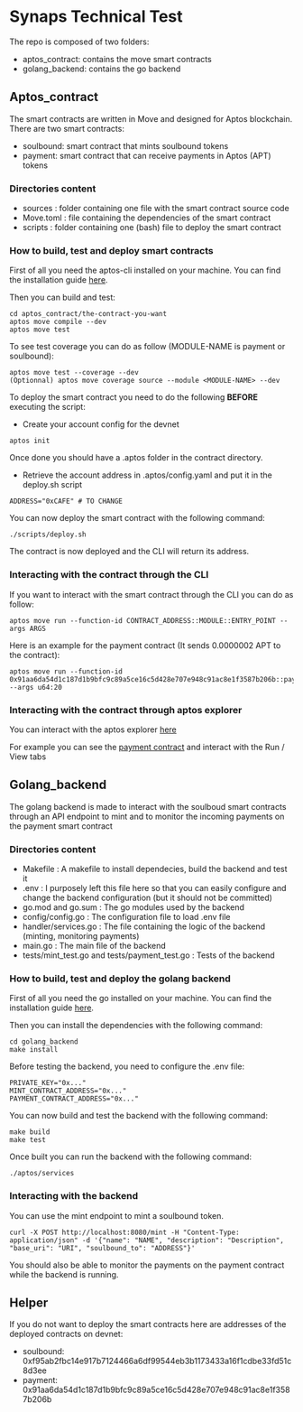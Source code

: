 # Synaps Technical Test
The repo is composed of two folders:
- aptos_contract: contains the move smart contracts
- golang_backend: contains the go backend

## Aptos_contract
The smart contracts are written in Move and designed for Aptos blockchain.
There are two smart contracts:
- soulbound: smart contract that mints soulbound tokens
- payment: smart contract that can receive payments in Aptos (APT) tokens

### Directories content 
- sources : folder containing one file with the smart contract source code
- Move.toml : file containing the dependencies of the smart contract
- scripts : folder containing one (bash) file to deploy the smart contract 

### How to build, test and deploy smart contracts
First of all you need the aptos-cli installed on your machine. You can find the installation guide [here](https://aptos.dev/en/build/cli).

Then you can build and test: 
```
cd aptos_contract/the-contract-you-want
aptos move compile --dev 
aptos move test 
```
To see test coverage you can do as follow (MODULE-NAME is payment or soulbound):
```
aptos move test --coverage --dev
(Optionnal) aptos move coverage source --module <MODULE-NAME> --dev
```
To deploy the smart contract you need to do the following __BEFORE__ executing the script:
- Create your account config for the devnet 
```
aptos init
```
Once done you should have a .aptos folder in the contract directory.
- Retrieve the account address in .aptos/config.yaml and put it in the deploy.sh script
```
ADDRESS="0xCAFE" # TO CHANGE
```
You can now deploy the smart contract with the following command:
```
./scripts/deploy.sh
```
The contract is now deployed and the CLI will return its address.

### Interacting with the contract through the CLI
If you want to interact with the smart contract through the CLI you can do as follow:
```
aptos move run --function-id CONTRACT_ADDRESS::MODULE::ENTRY_POINT --args ARGS
```
Here is an example for the payment contract (It sends 0.0000002 APT to the contract):
```
aptos move run --function-id 0x91aa6da54d1c187d1b9bfc9c89a5ce16c5d428e707e948c91ac8e1f3587b206b::payment::receive_payment --args u64:20
```
### Interacting with the contract through aptos explorer 
You can interact with the aptos explorer [here](https://explorer.aptoslabs.com/?network=devnet)

For example you can see the [payment contract](https://explorer.aptoslabs.com/account/0x91aa6da54d1c187d1b9bfc9c89a5ce16c5d428e707e948c91ac8e1f3587b206b) and interact with the Run / View tabs

## Golang_backend
The golang backend is made to interact with the soulboud smart contracts through an API endpoint to mint and to monitor the incoming payments on the payment smart contract

### Directories content 
- Makefile : A makefile to install dependecies, build the backend and test it
- .env : I purposely left this file here so that you can easily configure and change the backend configuration (but it should not be committed)
- go.mod and go.sum : The go modules used by the backend
- config/config.go : The configuration file to load .env file
- handler/services.go : The file containing the logic of the backend (minting, monitoring payments)
- main.go : The main file of the backend
- tests/mint_test.go and tests/payment_test.go : Tests of the backend

### How to build, test and deploy the golang backend
First of all you need the go installed on your machine. You can find the installation guide [here](https://go.dev/doc/install).

Then you can install the dependencies with the following command:
```
cd golang_backend
make install
```
Before testing the backend, you need to configure the .env file: 
```
PRIVATE_KEY="0x..."
MINT_CONTRACT_ADDRESS="0x..."
PAYMENT_CONTRACT_ADDRESS="0x..."
```
You can now build and test the backend with the following command:
```
make build
make test
```
Once built you can run the backend with the following command:
```
./aptos/services
```

### Interacting with the backend
You can use the mint endpoint to mint a soulbound token. 
```
curl -X POST http://localhost:8080/mint -H "Content-Type: application/json" -d '{"name": "NAME", "description": "Description", "base_uri": "URI", "soulbound_to": "ADDRESS"}'
```

You should also be able to monitor the payments on the payment contract while the backend is running.

## Helper 
If you do not want to deploy the smart contracts here are addresses of the deployed contracts on devnet:
- soulbound: 0xf95ab2fbc14e917b7124466a6df99544eb3b1173433a16f1cdbe33fd51c8d3ee
- payment: 0x91aa6da54d1c187d1b9bfc9c89a5ce16c5d428e707e948c91ac8e1f3587b206b